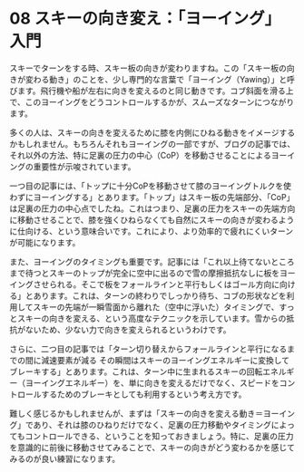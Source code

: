 # 08 スキーの向き変え：「ヨーイング」入門

スキーでターンをする時、スキー板の向きが変わりますね。この「スキー板の向きが変わる動き」のことを、少し専門的な言葉で「ヨーイング（Yawing）」と呼びます。飛行機や船が左右に向きを変えるのと同じ動きです。コブ斜面を滑る上で、このヨーイングをどうコントロールするかが、スムーズなターンにつながります。

多くの人は、スキーの向きを変えるために膝を内側にひねる動きをイメージするかもしれません。もちろんそれもヨーイングの一部ですが、ブログの記事では、それ以外の方法、特に足裏の圧力の中心（CoP）を移動させることによるヨーイングの重要性が示唆されています。

一つ目の記事には、「トップに十分CoPを移動させて膝のヨーイングトルクを使わずにヨーイングする」とあります。「トップ」はスキー板の先端部分、「CoP」は足裏の圧力の中心点でしたね。これはつまり、足裏の圧力をスキーの先端方向に移動させることで、膝を強くひねらなくても自然にスキーの向きが変わるように仕向ける、という意味合いです。これにより、より効率的で疲れにくいターンが可能になります。

また、ヨーイングのタイミングも重要です。記事には「これ以上待てないところまで待つとスキーのトップが完全に空中に出るので雪の摩擦抵抗なしに板をヨーイングさせられる。そこで板をフォールラインと平行もしくはゴール方向に向ける」とあります。これは、ターンの終わりでしっかり待ち、コブの形状などを利用してスキーの先端が一瞬雪面から離れた（空中に浮いた）タイミングで、すっとスキーの向きを変える、という高度なテクニックを示しています。雪からの抵抗がないため、少ない力で向きを変えられるというわけです。

さらに、二つ目の記事では「ターン切り替えからフォールラインと平行になるまでの間に減速要素が減る その瞬間はスキーのヨーイングエネルギーに変換してブレーキする」とあります。これは、ターン中に生まれるスキーの回転エネルギー（ヨーイングエネルギー）を、単に向きを変えるだけでなく、スピードをコントロールするためのブレーキとしても利用するという考え方です。

難しく感じるかもしれませんが、まずは「スキーの向きを変える動き＝ヨーイング」であり、それは膝のひねりだけでなく、足裏の圧力移動やタイミングによってもコントロールできる、ということを知っておきましょう。特に、足裏の圧力を意識的に前後に移動させてみることで、スキーの向きがどう変わるかを感じてみるのが良い練習になります。
